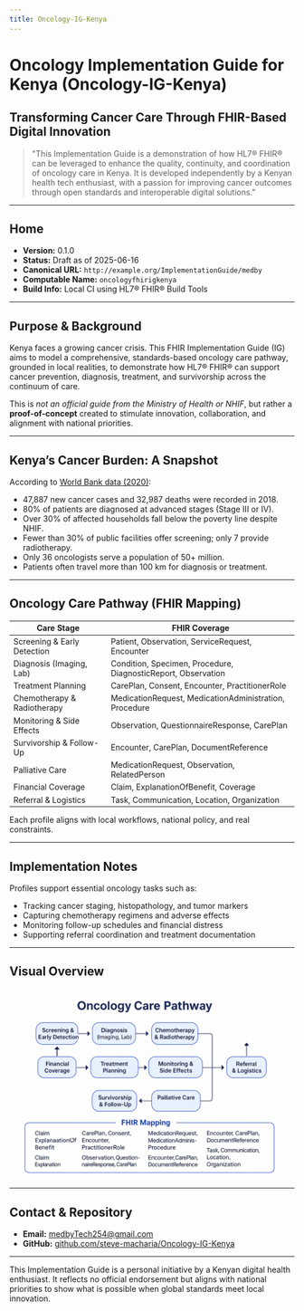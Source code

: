 ```yaml
---
title: Oncology-IG-Kenya
---
```


# Oncology Implementation Guide for Kenya (Oncology-IG-Kenya)

## Transforming Cancer Care Through FHIR-Based Digital Innovation

> "This Implementation Guide is a demonstration of how HL7® FHIR® can be leveraged to enhance the quality, continuity, and coordination of oncology care in Kenya. It is developed independently by a Kenyan health tech enthusiast, with a passion for improving cancer outcomes through open standards and interoperable digital solutions."

---

## Home

- **Version:** 0.1.0  
- **Status:** Draft as of 2025-06-16  
- **Canonical URL:** `http://example.org/ImplementationGuide/medby`  
- **Computable Name:** `oncologyfhirigkenya`  
- **Build Info:** Local CI using HL7® FHIR® Build Tools

---

## Purpose & Background

Kenya faces a growing cancer crisis. This FHIR Implementation Guide (IG) aims to model a comprehensive, standards-based oncology care pathway, grounded in local realities, to demonstrate how HL7® FHIR® can support cancer prevention, diagnosis, treatment, and survivorship across the continuum of care.

This is *not an official guide from the Ministry of Health or NHIF*, but rather a **proof-of-concept** created to stimulate innovation, collaboration, and alignment with national priorities.

---

## Kenya’s Cancer Burden: A Snapshot

According to [World Bank data (2020)](https://documents1.worldbank.org/curated/en/964571592290457869/pdf/Economic-and-Social-Consequences-of-Cancer-in-Kenya-Case-Studies-of-Selected-Households.pdf):

- 47,887 new cancer cases and 32,987 deaths were recorded in 2018.
- 80% of patients are diagnosed at advanced stages (Stage III or IV).
- Over 30% of affected households fall below the poverty line despite NHIF.
- Fewer than 30% of public facilities offer screening; only 7 provide radiotherapy.
- Only 36 oncologists serve a population of 50+ million.
- Patients often travel more than 100 km for diagnosis or treatment.

---

## Oncology Care Pathway (FHIR Mapping)

| Care Stage                     | FHIR Coverage |
|-------------------------------|---------------|
| Screening & Early Detection   | Patient, Observation, ServiceRequest, Encounter |
| Diagnosis (Imaging, Lab)      | Condition, Specimen, Procedure, DiagnosticReport, Observation |
| Treatment Planning            | CarePlan, Consent, Encounter, PractitionerRole |
| Chemotherapy & Radiotherapy   | MedicationRequest, MedicationAdministration, Procedure |
| Monitoring & Side Effects     | Observation, QuestionnaireResponse, CarePlan |
| Survivorship & Follow-Up      | Encounter, CarePlan, DocumentReference |
| Palliative Care               | MedicationRequest, Observation, RelatedPerson |
| Financial Coverage            | Claim, ExplanationOfBenefit, Coverage |
| Referral & Logistics          | Task, Communication, Location, Organization |

Each profile aligns with local workflows, national policy, and real constraints.

---

## Implementation Notes

Profiles support essential oncology tasks such as:

- Tracking cancer staging, histopathology, and tumor markers
- Capturing chemotherapy regimens and adverse effects
- Monitoring follow-up schedules and financial distress
- Supporting referral coordination and treatment documentation

---

## Visual Overview

![Oncology Care Pathway Diagram](images/oncology-care-pathway.png)

---

## Contact & Repository

- **Email:** medbyTech254@gmail.com  
- **GitHub:** [github.com/steve-macharia/Oncology-IG-Kenya](https://github.com/steve-macharia/Oncology-IG-Kenya)

---

This Implementation Guide is a personal initiative by a Kenyan digital health enthusiast. It reflects no official endorsement but aligns with national priorities to show what is possible when global standards meet local innovation.
